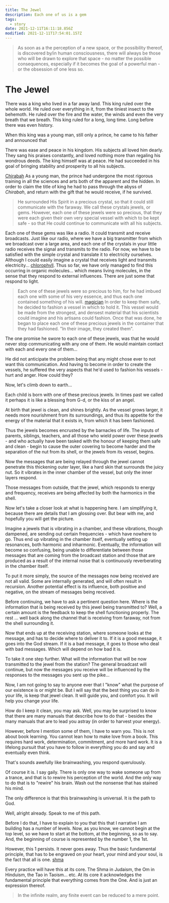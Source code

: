 ```yaml
---
title: The Jewel
description: Each one of us is a gem
tags:
  - story
date: 2021-12-11T16:11:18.856Z
modified: 2021-12-11T17:54:01.157Z
---
```


> As soon as a the perception of a new space, or the possibility thereof, is discovered by/in human consciousness, there will always be those who will be drawn to explore that space - no matter the possible consequences, especially if it becomes the goal of a powerful man - or the obsession of one less so.

# The Jewel

There was a king who lived in a far away land. This king ruled over the whole world. He ruled over everything in it, from the tiniest insect to the behemoth. He ruled over the fire and the water, the winds and even the very breath that we breath. This king ruled for a long, long time. Long before there was even history.

When this king was a young man, still only a prince, he came to his father and announced that

There was ease and peace in his kingdom. His subjects all loved him dearly. They sang his praises constantly, and loved nothing more than regaling his wondrous deeds. The king himself was at peace. He had succeeded in his goal of bringing stability and prosperity to all his subjects.

[Chirabah](abyss.html) As a young man, the prince had undergone the most rigorous training in all the sciences and arts both of the apparent and the hidden. In order to claim the title of king he had to pass through the abyss of _Chirabah_, and return with the gift that he would receive, if he survived.

> He surrounded His Spirit in a precious crystal, so that it could still communicate with the faraway. We call these crystals jewels, or gems. However, each one of these jewels were so precious, that they were each given their own very special vessel with which to be kept safe - so that He could continue to communicate with all his subjects.

Each one of these gems was like a radio. It could transmit and receive broadcasts. Just like our radio, where we have a big transmitter from which we broadcast over a large area, and each one of the crystals in your little radio receives the signal and transmits to the radio. For now, we have to be satisfied with the simple crystal and translate it to electricity ourselves. Although I could easily imagine a crystal that receives light and transmits electricity... [chlorophyll](chlorophyll.html). Thus so far, we have only managed to find this occurring in organic molecules... which means living molecules, in the sense that they respond to external influences. There are just some that respond to light.

> Each one of these jewels were so precious to him, for he had imbued each one with some of his very essence, and thus each one contained something of his will. [magician](magician.html) In order to keep them safe, he decided to fashion a vessel in which to hold it. This vessel would be made from the strongest, and densest material that his scientists could imagine and his artisans could fashion. Once that was done, he began to place each one of these precious jewels in the container that they had fashioned. "In their image, they created them".

The one promise he swore to each one of these jewels, was that he would never stop communicating with any one of them. He would maintain contact with each and every one of them...

He did not anticipate the problem being that any might chose ever to not want this communication. And having to become in order to create the vessels, he suffered the very aspects that he'd used to fashion his vessels - hurt and anger. How could they?

Now, let's climb down to earth...

Each child is born with one of these precious jewels. In times past we called it perhaps it is like a blessing from G-d, or the kiss of an angel.

At birth that jewel is clean, and shines brightly. As the vessel grows larger, it needs more nourishment from its surroundings, and thus its appetite for the energy of the material that it exists in, from which it has been fashioned.

Thus the jewels becomes encrusted by the barnacles of life. The inputs of parents, siblings, teachers, and all those who wield power over these jewels - and who actually have been tasked with the honour of keeping them safe and clean - begin to cause the outer covering to become harder and the separation of the nut from its shell, or the jewels from its vessel, begins.

Now the messages that are being relayed through the jewel cannot penetrate this thickening outer layer, like a hard skin that surrounds the juicy nut. So it vibrates in the inner chamber of the vessel, but only the inner layers respond.

Those messages from outside, that the jewel, which responds to energy and frequency, receives are being affected by both the harmonics in the shell.

Now let's take a closer look at what is happening here. I am simplifying it, because there are details that I am glossing over. But bear with me, and hopefully you will get the picture.

Imagine a jewels that is vibrating in a chamber, and these vibrations, though dampened, are sending out certain frequencies - which have nowhere to go. Thus end up vibrating in the chamber itself, eventually setting up resonances, both harmonic and inharmonic. Eventually, the information will become so confusing, being unable to differentiate between those messages that are coming from the broadcast station and those that are produced as a result of the internal noise that is continuously reverberating in the chamber itself.

To put it more simply, the source of the messages now being received are not all valid. Some are internally generated, and will often result in recursion.
Another potential effect is its influence, both positive and negative, on the stream of messages being received.

Before continuing, we have to ask a pertinent question here. Where is the information that is being received by this jewel being transmitted to? Well, a certain amount is the feedback to keep the shell functioning properly. The rest ... well back along the channel that is receiving from faraway, not from the shell surrounding it.

Now that ends up at the receiving station, where someone looks at the message, and has to decide where to deliver it to. If it is a good message, it goes into the God stream. If it is a bad message, it goes to those who deal with bad messages. Which will depend on how bad it is.

To take it one step further. What will the information that will be now transmitted to the jewel from the station? The general broadcast will continue, but now the messages you receive will be influenced by the responses to the messages you sent up the pike...

Now, I am not going to say to anyone ever that I "know" what the purpose of our existence is or might be. But I will say that the best thing you can do in your life, is keep that jewel clean. It will guide you, and comfort you. It will help you change your life.

How do I keep it clean, you may ask. Well, you may be surprised to know that there are many manuals that describe how to do that - besides the many manuals that are to lead you astray (in order to harvest your energy).

However, before I mention some of them, I have to warn you. This is not about book learning. You cannot lean how to make love from a book. This requires hard work, determination, commitment, and more hard work. It is a lifelong pursuit that you have to follow in everything you do and say and eventually even think.

That's sounds awefully like brainwashing, you respond querulously.

Of course it is. I say gaily. There is only one way to wake someone up from a trance, and that is to rewire his perception of the world. And the only way to do that is to "rewire" his brain. Wash out the nonsense that has stained his mind.

The only difference is that this brainwashing is universal. It is the path to God.

Well, alright already. Speak to me of this path.

Before I do that, I have to explain to you that this that I narrative I am building has a number of levels. Now, as you know, we cannot begin at the top level, so we have to start at the bottom, at the beginning, so as to say. And, the beginning of course is represented by the number 1, the 1st.

However, this 1 persists. It never goes away. Thus the basic fundamental principle, that has to be engraved on your heart, your mind and your soul, is the fact that all is one. [shma](sham.html)

Every practice will have this at its core. The Shma in Judaism, the Om in Hinduism, the Tao in Taoism... etc. At its core it acknowledges the fundamental principle that everything comes from the One. And is just an expression thereof.

> In the infinite realm, any finite event can be reduced to a mere point.
